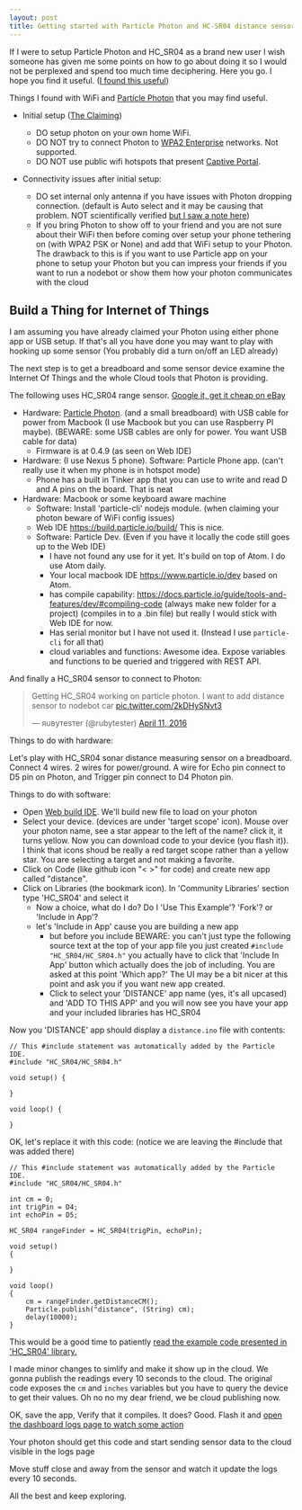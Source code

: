```yaml
---
layout: post
title: Getting started with Particle Photon and HC-SR04 distance sensor
---
```


If I were to setup Particle Photon and HC_SR04 as a brand new user I wish someone has given me some points on how to go about doing it so I would not be perplexed and spend too much time deciphering. Here you go. I hope you find it useful. ([I found this useful](https://community.particle.io/t/simple-photon-ping-sensor-hc-sr04/16737))

Things I found with WiFi and [Particle Photon](https://store.particle.io/collections/photon) that you may find useful.

- Initial setup ([The Claiming](https://docs.particle.io/guide/getting-started/start/photon/#connect-your-photon))
  - DO setup photon on your own home WiFi.
  - DO NOT try to connect Photon to [WPA2 Enterprise](https://community.particle.io/t/particle-in-the-enterprise/14085) networks. Not supported.
  - DO NOT use public wifi hotspots that present [Captive Portal](https://en.wikipedia.org/wiki/Captive_portal).

- Connectivity issues after initial setup:
  - DO set internal only antenna if you have issues with Photon dropping connection. (default is Auto select and it may be causing that problem. NOT scientifically verified [but I saw a note here](https://community.particle.io/t/photon-wifi-range/16735))
  - If you bring Photon to show off to your friend and you are not sure about their WiFi then before coming over setup your phone tethering on (with WPA2 PSK or None) and add that WiFi setup to your Photon. The drawback to this is if you want to use Particle app on your phone to setup your Photon but you can impress your friends if you want to run a nodebot or show them how your photon communicates with the cloud

## Build a Thing for Internet of Things

I am assuming you have already claimed your Photon using either phone app or USB setup. If that's all you have done you may want to play with hooking up some sensor (You probably did a turn on/off an LED already)

The next step is to get a breadboard and some sensor device examine the Internet Of Things and the whole Cloud tools that Photon is providing.

The following uses HC_SR04 range sensor. [Google it, get it cheap on eBay](https://www.google.com/search?q=HC_SR04+buy)

- Hardware: [Particle Photon](https://www.particle.io/). (and a small breadboard) with USB cable for power from Macbook (I use Macbook but you can use Raspberry PI maybe). (BEWARE: some USB cables are only for power. You want USB cable for data)
  - Firmware is at 0.4.9 (as seen on Web IDE)
- Hardware: (I use Nexus 5 phone). Software: Particle Phone app. (can't really use it when my phone is in hotspot mode)
  - Phone has a built in Tinker app that you can use to write and read D and A pins on the board. That is neat
- Hardware: Macbook or some keyboard aware machine
  - Software: Install 'particle-cli' nodejs module. (when claiming your photon beware of WiFi config issues)
  - Web IDE https://build.particle.io/build/ This is nice.
  - Software: Particle Dev. (Even if you have it locally the code still goes up to the Web IDE)
    - I have not found any use for it yet. It's build on top of Atom. I do use Atom daily.
    - Your local macbook IDE https://www.particle.io/dev based on Atom.
    - has compile capability:  https://docs.particle.io/guide/tools-and-features/dev/#compiling-code (always make new folder for a project) (compiles in to a .bin file) but really I would stick with Web IDE for now.
    - Has serial monitor but I have not used it. (Instead I use `particle-cli` for all that)
    - cloud variables and functions: Awesome idea. Expose variables and functions to be queried and triggered with REST API.

And finally a HC_SR04 sensor to connect to Photon:

<blockquote class="twitter-tweet" data-lang="en"><p lang="en" dir="ltr">Getting HC_SR04 working on particle photon. I want to add distance sensor to nodebot car <a href="https://t.co/2kDHySNvt3">pic.twitter.com/2kDHySNvt3</a></p>&mdash; яuвyтеsтеr (@rubytester) <a href="https://twitter.com/rubytester/status/719317099567407109">April 11, 2016</a></blockquote>
<script async src="//platform.twitter.com/widgets.js" charset="utf-8"></script>

Things to do with hardware:

Let's play with HC_SR04 sonar distance measuring sensor on a breadboard. Connect 4 wires. 2 wires for power/ground. A wire for Echo pin connect to D5 pin on Photon, and Trigger pin connect to D4 Photon pin.

Things to do with software:

- Open [Web build IDE](https://build.particle.io/build/new). We'll build new file to load on your photon
- Select your device. (devices are under 'target scope' icon). Mouse over your photon name, see a star appear to the left of the name? click it, it turns yellow. Now you can download code to your device (you flash it)). I think that icons shoud be really a red target scope rather than a yellow star. You are selecting a target and not making a favorite.
- Click on Code (like github icon "< >" for code) and create new app called "distance".
- Click on Libraries (the bookmark icon). In 'Community Libraries' section type 'HC_SR04' and select it
  - Now a choice, what do I do? Do I 'Use This Example'? 'Fork'? or 'Include in App'?
  - let's 'Include in App' cause you are building a new app
    - but before you include BEWARE: you can't just type the following source text at the top of your app file you just created `#include "HC_SR04/HC_SR04.h"`
     you actually have to click that 'Include In App' button which actually does the job of including. You are asked at this point 'Which app?' The UI may be a bit nicer at this point and ask you if you want new app created.
    - Click to select your 'DISTANCE' app name (yes, it's all upcased) and 'ADD TO THIS APP' and you will now see you have your app and your included libraries has HC_SR04

Now you 'DISTANCE' app should display a `distance.ino` file with contents:

```arduino
// This #include statement was automatically added by the Particle IDE.
#include "HC_SR04/HC_SR04.h"

void setup() {

}

void loop() {

}
```

OK, let's replace it with this code: (notice we are leaving the #include that was added there)


```arduino
// This #include statement was automatically added by the Particle IDE.
#include "HC_SR04/HC_SR04.h"

int cm = 0;
int trigPin = D4;
int echoPin = D5;

HC_SR04 rangeFinder = HC_SR04(trigPin, echoPin);

void setup()
{

}

void loop()
{
    cm = rangeFinder.getDistanceCM();
    Particle.publish("distance", (String) cm);
    delay(10000);
}
```

This would be a good time to patiently [read the example code presented in 'HC_SR04' library.](https://github.com/simonmonk/Spark_HC_SR04/blob/master/firmware/examples/HC_SR04_Variables.cpp)

I made minor changes to simlify and make it show up in the cloud. We gonna publish the readings every 10 seconds to the cloud. The original code exposes the `cm` and `inches` variables but you have to query the device to get their values. Oh no no my dear friend, we be cloud publishing now.

OK, save the app, Verify that it compiles. It does? Good. Flash it and [open the dashboard logs page to watch some action](https://dashboard.particle.io/)


Your photon should get this code and start sending sensor data to the cloud visible in the logs page

Move stuff close and away from the sensor and watch it update the logs every 10 seconds.

All the best and keep exploring.

